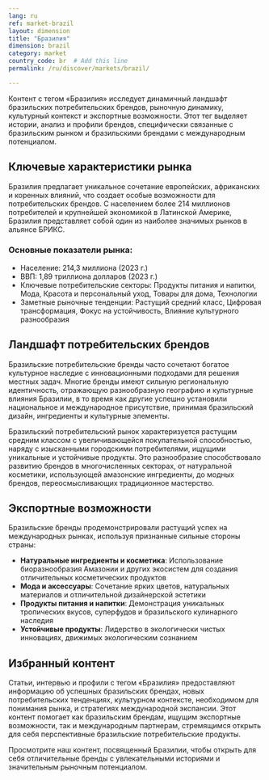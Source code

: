 ```yaml
---
lang: ru
ref: market-brazil
layout: dimension
title: "Бразилия"
dimension: brazil
category: market
country_code: br  # Add this line
permalink: /ru/discover/markets/brazil/

---
```


Контент с тегом «Бразилия» исследует динамичный ландшафт бразильских потребительских брендов, рыночную динамику, культурный контекст и экспортные возможности. Этот тег выделяет истории, анализ и профили брендов, специфически связанные с бразильским рынком и бразильскими брендами с международным потенциалом.

## Ключевые характеристики рынка

Бразилия предлагает уникальное сочетание европейских, африканских и коренных влияний, что создает особые возможности для потребительских брендов. С населением более 214 миллионов потребителей и крупнейшей экономикой в Латинской Америке, Бразилия представляет собой один из наиболее значимых рынков в альянсе БРИКС.

### Основные показатели рынка:
- Население: 214,3 миллиона (2023 г.)
- ВВП: 1,89 триллиона долларов (2023 г.)
- Ключевые потребительские секторы: Продукты питания и напитки, Мода, Красота и персональный уход, Товары для дома, Технологии
- Заметные рыночные тенденции: Растущий средний класс, Цифровая трансформация, Фокус на устойчивость, Влияние культурного разнообразия

## Ландшафт потребительских брендов

Бразильские потребительские бренды часто сочетают богатое культурное наследие с инновационными подходами для решения местных задач. Многие бренды имеют сильную региональную идентичность, отражающую разнообразную географию и культурные влияния Бразилии, в то время как другие успешно установили национальное и международное присутствие, принимая бразильский дизайн, ингредиенты и культурные элементы.

Бразильский потребительский рынок характеризуется растущим средним классом с увеличивающейся покупательной способностью, наряду с изысканными городскими потребителями, ищущими уникальные и устойчивые продукты. Это разнообразие способствовало развитию брендов в многочисленных секторах, от натуральной косметики, использующей амазонские ингредиенты, до модных брендов, переосмысливающих традиционное мастерство.

## Экспортные возможности

Бразильские бренды продемонстрировали растущий успех на международных рынках, используя признанные сильные стороны страны:

- **Натуральные ингредиенты и косметика**: Использование биоразнообразия Амазонии и других экосистем для создания отличительных косметических продуктов
- **Мода и аксессуары**: Сочетание ярких цветов, натуральных материалов и отличительной дизайнерской эстетики
- **Продукты питания и напитки**: Демонстрация уникальных тропических вкусов, суперфудов и бразильского кулинарного наследия
- **Устойчивые продукты**: Лидерство в экологически чистых инновациях, движимых экологическим сознанием

## Избранный контент

Статьи, интервью и профили с тегом «Бразилия» предоставляют информацию об успешных бразильских брендах, новых потребительских тенденциях, культурном контексте, необходимом для понимания рынка, и стратегиях международной экспансии. Этот контент помогает как бразильским брендам, ищущим экспортные возможности, так и международным партнерам, стремящимся открыть для себя перспективные бразильские потребительские продукты.

Просмотрите наш контент, посвященный Бразилии, чтобы открыть для себя отличительные бренды с увлекательными историями и значительным рыночным потенциалом.
